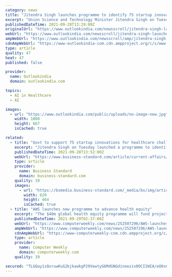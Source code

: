 ```yaml
---
category: news
title: "Jitendra Singh launches programme to identify 75 startup innovations for healthcare challenges"
excerpt: "Union Science and Technology Minister Jitendra Singh on Tuesday launched a programme to identify 75 startup innovations in telemedicine, digital health, health with big data, artificial intelligence,"
publishedDateTime: 2021-09-28T13:29:00Z
originalUrl: "https://www.outlookindia.com/newsscroll/jitendra-singh-launches-programme-to-identify-75-startup-innovations-for-healthcare-challenges/2168774"
webUrl: "https://www.outlookindia.com/newsscroll/jitendra-singh-launches-programme-to-identify-75-startup-innovations-for-healthcare-challenges/2168774"
ampWebUrl: "https://www.outlookindia.com/newsscroll/amp/jitendra-singh-launches-programme-to-identify-75-startup-innovations-for-healthcare-challenges/2168774"
cdnAmpWebUrl: "https://www-outlookindia-com.cdn.ampproject.org/c/s/www.outlookindia.com/newsscroll/amp/jitendra-singh-launches-programme-to-identify-75-startup-innovations-for-healthcare-challenges/2168774"
type: article
quality: 47
heat: 47
published: false

provider:
  name: Outlookindia
  domain: outlookindia.com

topics:
  - AI in Healthcare
  - AI

images:
  - url: "https://www.outlookindia.com/public/uploads/no-image-new.jpg"
    width: 1000
    height: 667
    isCached: true

related:
  - title: "Govt to support 75 startup innovations for healthcare challenges"
    excerpt: "Jitendra Singh on Tuesday launched a programme to identify 75 startup innovations in telemedicine, digital health, health with big data, artificial intelligence, blockchain and other technologies."
    publishedDateTime: 2021-09-28T13:52:00Z
    webUrl: "https://www.business-standard.com/article/current-affairs/govt-to-support-75-startup-innovations-for-healthcare-challenges-121092801152_1.html"
    type: article
    provider:
      name: Business Standard
      domain: business-standard.com
    quality: 39
    images:
      - url: "https://bsmedia.business-standard.com/_media/bs/img/article/2020-09/06/full/1599415777-5066.jpg"
        width: 620
        height: 464
        isCached: true
  - title: "AWS launches new programme to advance health equity"
    excerpt: "The $40m global health equity programme will fund projects that improve health outcomes for underserved communities"
    publishedDateTime: 2021-09-29T02:37:00Z
    webUrl: "https://www.computerweekly.com/news/252507296/AWS-launches-new-programme-to-advance-health-equity"
    ampWebUrl: "https://www.computerweekly.com/news/252507296/AWS-launches-new-programme-to-advance-health-equity?amp=1"
    cdnAmpWebUrl: "https://www-computerweekly-com.cdn.ampproject.org/c/s/www.computerweekly.com/news/252507296/AWS-launches-new-programme-to-advance-health-equity?amp=1"
    type: article
    provider:
      name: Computer Weekly
      domain: computerweekly.com
    quality: 39

secured: "TLGQay1zQxruwKuG2bjkawkgP29VewtyG6MdGNGdinoeziv0OCIIWIA/eO0s6rTt/MMBcaMHxFYIeo52qaUAHmyiAx/OA6KGOeAlCzrU6dcIy4tfjY73egVlaoSgX7L08fsbPhMBcVncoG2T8m5PmLR5x9WRXH2y80Yy4PXcInaHg/kCqb5/6BJLXc1wPBtwQBd0YYcPAPgOj7V2mTNZda/uRP992D2o9gvwvQfHmrHUPDXmgowlF8hqJKlyWO5u9YZvxAJd/8vArtrHbqUwEHI5sKaujATwwaWVCLsVHD8Oqru8Hh14MDifTwZ65ckpLmM+OPUWsB3rYScnU2J1aKce5pZmQZpqCafSCBPqHNk=;SAWYxXMCNYs819GzhGIZww=="
---
```


